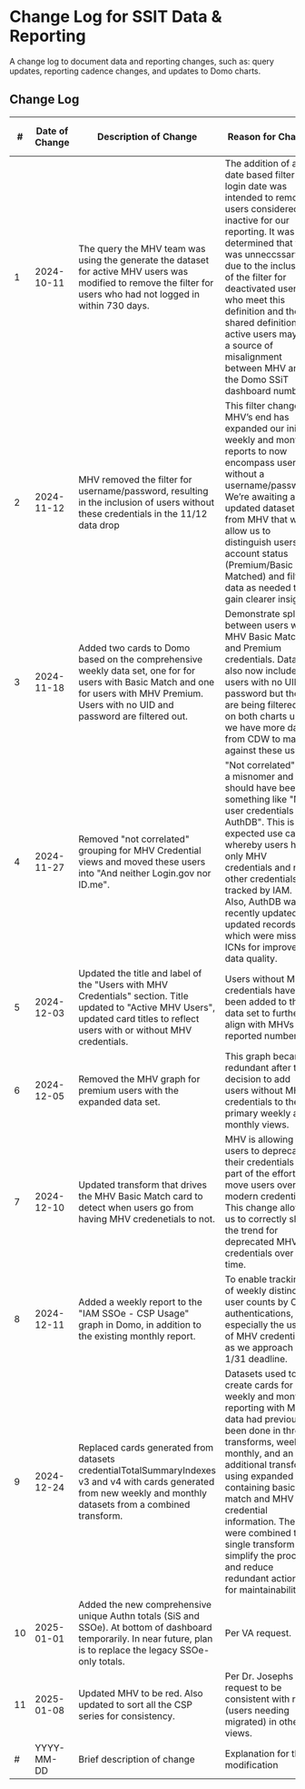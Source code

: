 # Change Log for SSIT Data & Reporting 
A change log to document data and reporting changes, such as: query updates, reporting cadence changes, and updates to Domo charts. 

## Change Log

| #  | Date of Change | Description of Change       | Reason for Change                      | Author of Change |
|----|----------------|-----------------------------|----------------------------------------|------------------|
| 1  | 2024-10-11     |The query the MHV team was using the generate the dataset for active MHV users was modified to remove the filter for users who had not logged in within 730 days. | The addition of a date based filter for login date was intended to remove users considered inactive for our reporting. It was determined that this was unneccssary due to the inclusion of the filter for deactivated users who meet this definition and the shared definition of active users may be a source of misalignment between MHV and the Domo SSiT dashboard numbers. | MHV    |
| 2  | 2024-11-12     |MHV removed the filter for username/password, resulting in the inclusion of users without these credentials in the 11/12 data drop | This filter change on MHV’s end has expanded our initial weekly and monthly reports to now encompass users without a username/password. We’re awaiting an updated dataset from MHV that will allow us to distinguish users by account status (Premium/Basic Matched) and filter data as needed to gain clearer insights. | MHV    |
| 3  | 2024-11-18     | Added two cards to Domo based on the comprehensive weekly data set, one for for users with Basic Match and one for users with MHV Premium. Users with no UID and password are filtered out. | Demonstrate split between users with MHV Basic Match and Premium credentials. Data also now includes users with no UID or password but they are being filtered out on both charts until we have more data from CDW to match against these users.      | John Marchi    |
| 4  | 2024-11-27     | Removed "not correlated" grouping for MHV Credential views and moved these users into "And neither Login.gov nor ID.me". | "Not correlated" was a misnomer and should have been something like "No user credentials in AuthDB".  This is an expected use case whereby users have only MHV credentials and no other credentials tracked by IAM. Also, AuthDB was recently updated to updated records which were missing ICNs for improved data quality.      | Steve Dickson    |
| 5 | 2024-12-03     | Updated the title and label of the "Users with MHV Credentials" section. Title updated to "Active MHV Users", updated card titles to reflect users with or without MHV credentials. | Users without MHV credentials have been added to the data set to further align with MHVs reported numbers.       | John Marchi    |
| 6 | 2024-12-05     | Removed the MHV graph for premium users with the expanded data set.  | This graph became redundant after the decision to add users without MHV credentials to the primary weekly and monthly views.       | John Marchi    |
| 7 | 2024-12-10     | Updated transform that drives the MHV Basic Match card to detect when users go from having MHV credenetials to not. | MHV is allowing users to deprecate their credentials as part of the effort to move users over to modern credentials. This change allows us to correctly show the trend for deprecated MHV credentials over time.        | John Marchi    |
| 8 | 2024-12-11     | Added a weekly report to the "IAM SSOe - CSP Usage" graph in Domo, in addition to the existing monthly report. | To enable tracking of weekly distinct user counts by CSP authentications, especially the usage of MHV credentials, as we approach the 1/31 deadline.       | Steve Dickson   |
| 9 | 2024-12-24     | Replaced cards generated from datasets credentialTotalSummaryIndexes v3 and v4 with cards generated from new weekly and monthly datasets from a combined transform. | Datasets used to create cards for weekly and monthly reporting with MHV data had previously been done in three transforms, weekly, monthly, and an additional transform using expanded data containing basic match and MHV credential information. These were combined to a single transform to simplify the process and reduce redundant actions for maintainability.       | John Marchi    |
| 10 | 2025-01-01     | Added the new comprehensive unique Authn totals (SiS and SSOe). At bottom of dashboard temporarily. In near future, plan is to replace the legacy SSOe-only totals.   | Per VA request.  | Steve Dickson    |
| 11 | 2025-01-08     | Updated MHV to be red. Also updated to sort all the CSP series for consistency.   |  Per Dr. Josephs request to be consistent with red (users needing migrated) in other views.  | Steve Dickson    |
| # | YYYY-MM-DD     | Brief description of change | Explanation for the modification       | Author's Name    |
